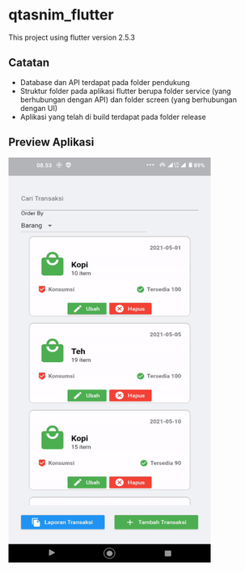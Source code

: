 # qtasnim_flutter

This project using flutter version 2.5.3

## Catatan

- Database dan API terdapat pada folder pendukung
- Struktur folder pada aplikasi flutter berupa folder service (yang berhubungan dengan API) dan folder screen (yang berhubungan dengan UI)
- Aplikasi yang telah di build terdapat pada folder release

## Preview Aplikasi
<img align="center" alt="GIF" src="https://github.com/DerryIkhsan/qtasnim_flutter/blob/master/qtasnim_flutter.gif?raw=true" width="400" height="800" />

